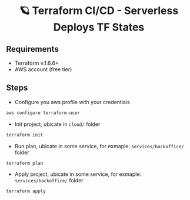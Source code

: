 <h1 align="center">
  🪐 Terraform CI/CD - Serverless Deploys TF States
</h1>

## Requirements

- Terraform v.1.6.6+
- AWS account (free tier)

## Steps

- Configure you aws profile with your credentials

```bash
aws configure terraform-user
```

- Init project, ubicate in `cloud/` folder

```bash
terraform init
```

- Run plan, ubicate in some service, for exmaple: `services/backoffice/` folder

```bash
terraform plan
```

- Apply project, ubicate in some service, for exmaple: `services/backoffice/` folder

```bash
terraform apply
```
